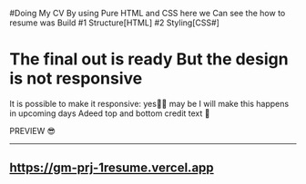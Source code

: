 #Doing My CV
By using Pure HTML and CSS
here we Can see the how to resume was Build
#1 Structure[HTML]
#2 Styling[CSS#]
# The final out is ready But the design is not responsive  
It is possible to make it responsive: yes💯🎉
 may be I will make this happens in upcoming days 
Adeed top and bottom credit text 💖


PREVIEW 😎

------------------------------------------------
https://gm-prj-1resume.vercel.app
------------------------------------------------
